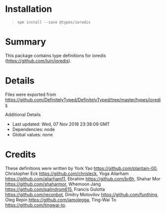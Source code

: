 # Installation
> `npm install --save @types/ioredis`

# Summary
This package contains type definitions for ioredis (https://github.com/luin/ioredis).

# Details
Files were exported from https://github.com/DefinitelyTyped/DefinitelyTyped/tree/master/types/ioredis

Additional Details
 * Last updated: Wed, 07 Nov 2018 23:38:09 GMT
 * Dependencies: node
 * Global values: none

# Credits
These definitions were written by York Yao <https://github.com/plantain-00>, Christopher Eck <https://github.com/chrisleck>, Yoga Aliarham <https://github.com/aliarham11>, Ebrahim <https://github.com/br8h>, Shahar Mor <https://github.com/shaharmor>, Whemoon Jang <https://github.com/palindrom615>, Francis Gulotta <https://github.com/reconbot>, Dmitry Motovilov <https://github.com/funthing>, Oleg Repin <https://github.com/iamolegga>, Ting-Wai To <https://github.com/tingwai-to>.
